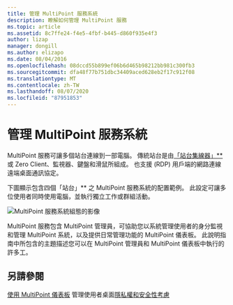 ```yaml
---
title: 管理 MultiPoint 服務系統
description: 瞭解如何管理 MultiPoint 服務
ms.topic: article
ms.assetid: 8c7ffe24-f4e5-4fbf-b445-d860f935e4f3
author: lizap
manager: dongill
ms.author: elizapo
ms.date: 08/04/2016
ms.openlocfilehash: 08dccd55b899ef06b6d465b98212bb981c300fb3
ms.sourcegitcommit: dfa48f77b751dbc34409aced628eb2f17c912f08
ms.translationtype: MT
ms.contentlocale: zh-TW
ms.lasthandoff: 08/07/2020
ms.locfileid: "87951853"
---
```

# <a name="managing-your-multipoint-services-system"></a>管理 MultiPoint 服務系統
MultiPoint 服務可讓多個站台連線到一部電腦。 傳統站台是由[「站台集線器」**](Switch-Between-Modes.md)或 Zero Client、監視器、鍵盤和滑鼠所組成。 也支援 (RDP) 用戶端的網路連線遠端桌面通訊協定。

下圖顯示包含四個「站台」** 之 MultiPoint 服務系統的配置範例。 此設定可讓多位使用者同時使用電腦，並執行獨立工作或群組活動。

![MultiPoint 服務系統組態的影像](./media/WMSMultiPointServerSystemLayout.gif)

MultiPoint 服務包含 MultiPoint 管理員，可協助您以系統管理使用者的身分監視和管理 MultiPoint 系統，以及提供日常管理功能的 MultiPoint 儀表板。 此說明指南中所包含的主題描述您可以在 MultiPoint 管理員和 MultiPoint 儀表板中執行的許多工。

## <a name="see-also"></a>另請參閱
[使用 MultiPoint 儀表板](Manage-User-Desktops-Using-MultiPoint-Dashboard.md) 
 管理使用者桌面[隱私權和安全性考慮](Privacy-and-Security-Considerations.md)